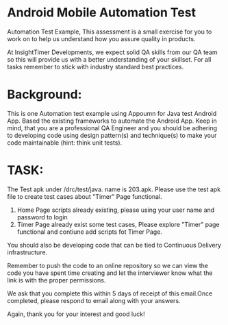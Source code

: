 # Android Mobile Automation Test

Automation Test Example, This assessment is a small exercise for you to work on to help us understand how you assure quality in products.

At InsightTimer Developments, we expect solid QA skills from our QA team so this will provide us with a better understanding of your skillset. For all tasks remember to stick with industry standard best practices.


# Background: 

This is one Automation test example using Appoumn for Java test Android App. Based the existing frameworks to automate the Android App. Keep in mind, that you are a professional QA Engineer and you should be adhering to developing code using design pattern(s) and technique(s) to make your code maintainable (hint: think unit tests). 

# TASK:

The Test apk under /drc/test/java. name is 203.apk. Please use the test apk file to create test cases about "Timer" Page functional. 
  1. Home Page scripts already existing, please using your user name and password to login
  2. Timer Page already exist some test cases, Please explore "Timer" page functional and contiune add scripts fot Timer Page.
 
You should also be developing code that can be tied to Continuous Delivery infrastructure.

Remember to push the code to an online repository so we can view the code you have spent time creating and let the interviewer know what the link is with the proper permissions.

We ask that you complete this within 5 days of receipt of this email.Once completed, please respond to email along with your answers.

Again, thank you for your interest and good luck!


